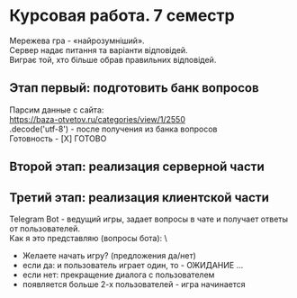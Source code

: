 # Курсовая работа. 7 семестр 
Мережева гра - «найрозумніший». \
Сервер надає питання та варіанти відповідей. \
Виграє той, хто більше обрав правильних відповідей.

## Этап первый: подготовить банк вопросов 
Парсим данные с сайта: \
https://baza-otvetov.ru/categories/view/1/2550 \
.decode('utf-8') - после получения из банка вопросов \
Готовность  - [X] ГОТОВО

## Второй этап: реализация серверной части 



## Третий этап: реализация клиентской части 
Telegram Bot - ведущий игры, задает вопросы в чате и получает ответы от пользователей. \
Как я это представляю (вопросы бота): \
- Желаете начать игру? (предложения да/нет) 
- если да: и пользователь играет один, то - ОЖИДАНИЕ ...
- если нет: прекращение диалога с пользователем 
- появляется больше 2-х пользователей - игра начинается 

